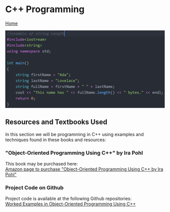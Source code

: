 # C++ Programming

[Home](https://www.mkdynamics.net)

![CPP_code](Images/CPP_Logo.png)

## Resources and Textbooks Used

In this section we will be programming in C++ using examples and techniques found in these books and resources: <br>

### "Object-Oriented Programming Using C++" by Ira Pohl
This book may be purchased here: <br>
[Amazon page to purchase "Object-Oriented Programming Using C++ by Ira Pohl"](https://www.amazon.com/Object-Oriented-Programming-Using-C-2nd/dp/0201895501/ref=sr_1_4?crid=3F67JR9WX9E2K&keywords=object+oriented+programming+using+c%2B%2B&qid=1667165033&qu=eyJxc2MiOiIwLjAwIiwicXNhIjoiMC4wMCIsInFzcCI6IjAuMDAifQ%3D%3D&sprefix=object+oriented+programming+using+c%2B%2Caps%2C420&sr=8-4)

### Project Code on Github

Project code is available at the following Github repositories:<br>
[Worked Examples in Object-Oriented Programming Using C++](https://github.com/markkhusid/Object_Oriented_Programming_Using_Cpp)
                            